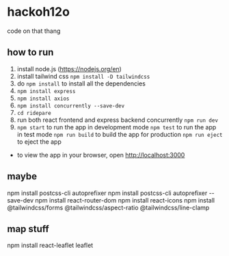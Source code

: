 # hackoh12o
code on that thang

## how to run
1. install node.js (https://nodejs.org/en)
2. install tailwind css `npm install -D tailwindcss`
3. do `npm install` to install all the dependencies
4. `npm install express`
5. `npm install axios`
6. `npm install concurrently --save-dev`
7. `cd ridepare`
8. run both react frontend and express backend concurrently `npm run dev`
7. `npm start` to run the app in development mode `npm test` to run the app in test mode `npm run build` to build the app for production `npm run eject` to eject the app
- to view the app in your browser, open [http://localhost:3000](http://localhost:3000)


## maybe
npm install postcss-cli autoprefixer
npm install postcss-cli autoprefixer --save-dev
npm install react-router-dom
npm install react-icons
npm install @tailwindcss/forms @tailwindcss/aspect-ratio @tailwindcss/line-clamp

## map stuff
npm install react-leaflet leaflet
